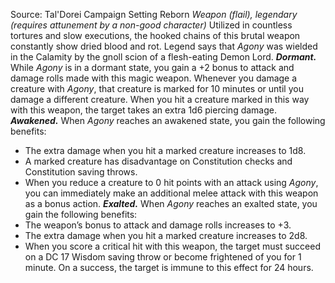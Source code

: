 Source: Tal'Dorei Campaign Setting Reborn
*Weapon (flail), legendary (requires attunement by a non-good character)*
Utilized in countless tortures and slow executions, the hooked chains of this brutal weapon constantly show dried blood and rot. Legend says that *Agony* was wielded in the Calamity by the gnoll scion of a flesh-eating Demon Lord.
***Dormant.*** While *Agony* is in a dormant state, you gain a +2 bonus to attack and damage rolls made with this magic weapon. Whenever you damage a creature with *Agony*, that creature is marked for 10 minutes or until you damage a different creature. When you hit a creature marked in this way with this weapon, the target takes an extra 1d6 piercing damage.
***Awakened.*** When *Agony* reaches an awakened state, you gain the following benefits:
* The extra damage when you hit a marked creature increases to 1d8.
* A marked creature has disadvantage on Constitution checks and Constitution saving throws.
* When you reduce a creature to 0 hit points with an attack using *Agony*, you can immediately make an additional melee attack with this weapon as a bonus action.
***Exalted.*** When *Agony* reaches an exalted state, you gain the following benefits:
* The weapon’s bonus to attack and damage rolls increases to +3.
* The extra damage when you hit a marked creature increases to 2d8.
* When you score a critical hit with this weapon, the target must succeed on a DC 17 Wisdom saving throw or become frightened of you for 1 minute. On a success, the target is immune to this effect for 24 hours.